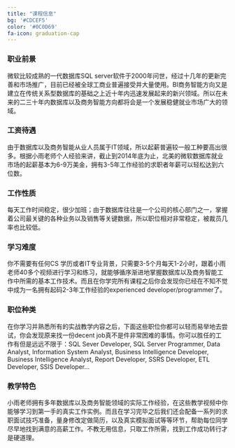 ```yaml
---
title: "课程信息"
bg: '#CDCEF5'
color: '#0C0D69'
fa-icon: graduation-cap
---
```


### 职业前景
微软比较成熟的一代数据库SQL server软件于2000年问世，经过十几年的更新完善和市场推广，目前已经被全球工商业普遍接受并大量使用。BI商务智能方向又是建立在传统关系型数据库的基础之上近十年内迅速发展起来的新兴领域。所以在未来的二三十年内数据库以及商务智能方向都将会是一个发展稳健就业市场广大的领域。

### 工资待遇
由于数据库以及商务智能从业人员属于IT领域，所以起薪普遍较一般工种要高出很多。根据小雨老师个人经验来讲，截止到2014年底为止，北美的微软数据库就业市场的起薪基本为6-9万美金，拥有3-5年工作经验的求职者年薪可以轻松达到六位数。

### 工作性质
每天工作时间稳定，很少加班；由于数据库往往是一个公司的核心部门之一，掌握着公司最关键的各种业务以及销售等关键数据，所以职位相对非常稳定，被裁员几率也比较低。

### 学习难度
你不需要有任何CS 学历或者IT专业背景，只需要3-5个月每天1-2小时，跟着小雨老师40多个视频进行学习和练习，就能够循序渐进地掌握数据库以及商务智能工作中所需的基本工作技术。而且在你学完所有课程之后你会发现你已经在不知不觉中成为一名拥有起码2-3年工作经验的experienced developer/programmer了。

### 职位种类
在你学习并熟悉所有的实战教学内容之后，下面这些职位你都可以轻而易举地去尝试，你会发现原来找一份decent job真不是件非常困难的事情。你可以胜任的工作有但是远远不限于：SQL Sever Developer, SQL Server Programmer,  Data Analyst, Information System Analyst, Business Intelligence Developer, Business Intelligence Analyst, Report Developer, SSRS Developer, ETL Developer, SSIS Developer… 

### 教学特色
小雨老师拥有多年数据库以及商务智能领域的实际工作经验，在这些教学视频中你能够学习到第一手的真实工作实例。而且在学习完毕之后我们还会配备一系列的求职面试技巧准备，量身修改定做简历，以及真实模拟面试等等环节，帮助每位同学尽早地找到满意的高薪工作。不教无用信息，只取工作所需，找到工作成功转行才是硬道理。
